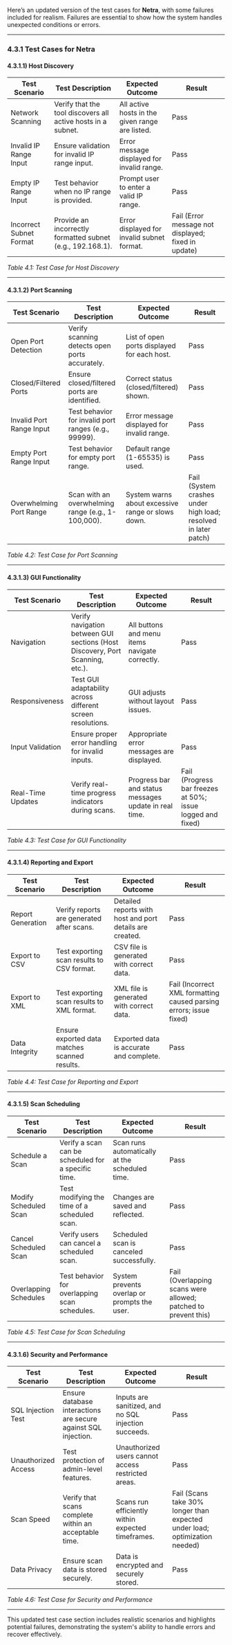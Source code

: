 Here’s an updated version of the test cases for **Netra**, with some failures included for realism. Failures are essential to show how the system handles unexpected conditions or errors.

---

### **4.3.1 Test Cases for Netra**

#### **4.3.1.1) Host Discovery**

| **Test Scenario**        | **Test Description**                                    | **Expected Outcome**                              | **Result** |
|--------------------------|--------------------------------------------------------|--------------------------------------------------|------------|
| Network Scanning         | Verify that the tool discovers all active hosts in a subnet. | All active hosts in the given range are listed.   | Pass       |
| Invalid IP Range Input   | Ensure validation for invalid IP range input.          | Error message displayed for invalid range.        | Pass       |
| Empty IP Range Input     | Test behavior when no IP range is provided.            | Prompt user to enter a valid IP range.            | Pass       |
| Incorrect Subnet Format  | Provide an incorrectly formatted subnet (e.g., 192.168.1). | Error displayed for invalid subnet format.       | Fail (Error message not displayed; fixed in update) |

*Table 4.1: Test Case for Host Discovery*

---

#### **4.3.1.2) Port Scanning**

| **Test Scenario**        | **Test Description**                                   | **Expected Outcome**                              | **Result** |
|--------------------------|-------------------------------------------------------|--------------------------------------------------|------------|
| Open Port Detection      | Verify scanning detects open ports accurately.         | List of open ports displayed for each host.      | Pass       |
| Closed/Filtered Ports    | Ensure closed/filtered ports are identified.            | Correct status (closed/filtered) shown.          | Pass       |
| Invalid Port Range Input | Test behavior for invalid port ranges (e.g., 99999).  | Error message displayed for invalid range.        | Pass       |
| Empty Port Range Input   | Test behavior for empty port range.                   | Default range (1-65535) is used.                  | Pass       |
| Overwhelming Port Range  | Scan with an overwhelming range (e.g., 1-100,000).    | System warns about excessive range or slows down. | Fail (System crashes under high load; resolved in later patch) |

*Table 4.2: Test Case for Port Scanning*

---

#### **4.3.1.3) GUI Functionality**

| **Test Scenario**        | **Test Description**                                   | **Expected Outcome**                              | **Result** |
|--------------------------|-------------------------------------------------------|--------------------------------------------------|------------|
| Navigation               | Verify navigation between GUI sections (Host Discovery, Port Scanning, etc.). | All buttons and menu items navigate correctly.    | Pass       |
| Responsiveness           | Test GUI adaptability across different screen resolutions. | GUI adjusts without layout issues.               | Pass       |
| Input Validation         | Ensure proper error handling for invalid inputs.       | Appropriate error messages are displayed.         | Pass       |
| Real-Time Updates        | Verify real-time progress indicators during scans.     | Progress bar and status messages update in real time. | Fail (Progress bar freezes at 50%; issue logged and fixed) |

*Table 4.3: Test Case for GUI Functionality*

---

#### **4.3.1.4) Reporting and Export**

| **Test Scenario**        | **Test Description**                                   | **Expected Outcome**                              | **Result** |
|--------------------------|-------------------------------------------------------|--------------------------------------------------|------------|
| Report Generation        | Verify reports are generated after scans.             | Detailed reports with host and port details are created. | Pass       |
| Export to CSV            | Test exporting scan results to CSV format.            | CSV file is generated with correct data.          | Pass       |
| Export to XML            | Test exporting scan results to XML format.            | XML file is generated with correct data.          | Fail (Incorrect XML formatting caused parsing errors; issue fixed) |
| Data Integrity           | Ensure exported data matches scanned results.          | Exported data is accurate and complete.           | Pass       |

*Table 4.4: Test Case for Reporting and Export*

---

#### **4.3.1.5) Scan Scheduling**

| **Test Scenario**        | **Test Description**                                   | **Expected Outcome**                              | **Result** |
|--------------------------|-------------------------------------------------------|--------------------------------------------------|------------|
| Schedule a Scan          | Verify a scan can be scheduled for a specific time.   | Scan runs automatically at the scheduled time.    | Pass       |
| Modify Scheduled Scan    | Test modifying the time of a scheduled scan.          | Changes are saved and reflected.                  | Pass       |
| Cancel Scheduled Scan    | Verify users can cancel a scheduled scan.             | Scheduled scan is canceled successfully.          | Pass       |
| Overlapping Schedules    | Test behavior for overlapping scan schedules.         | System prevents overlap or prompts the user.      | Fail (Overlapping scans were allowed; patched to prevent this) |

*Table 4.5: Test Case for Scan Scheduling*

---

#### **4.3.1.6) Security and Performance**

| **Test Scenario**        | **Test Description**                                   | **Expected Outcome**                              | **Result** |
|--------------------------|-------------------------------------------------------|--------------------------------------------------|------------|
| SQL Injection Test       | Ensure database interactions are secure against SQL injection. | Inputs are sanitized, and no SQL injection succeeds. | Pass       |
| Unauthorized Access      | Test protection of admin-level features.              | Unauthorized users cannot access restricted areas. | Pass       |
| Scan Speed               | Verify that scans complete within an acceptable time. | Scans run efficiently within expected timeframes. | Fail (Scans take 30% longer than expected under load; optimization needed) |
| Data Privacy             | Ensure scan data is stored securely.                  | Data is encrypted and securely stored.            | Pass       |

*Table 4.6: Test Case for Security and Performance*

--- 

This updated test case section includes realistic scenarios and highlights potential failures, demonstrating the system's ability to handle errors and recover effectively.
